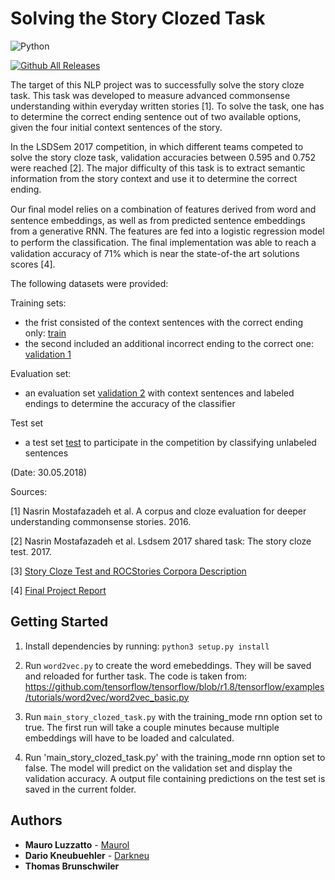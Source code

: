 
# Solving the Story Clozed Task

![Python](https://img.shields.io/badge/python-v3.6+-blue.svg)
<!-- [![Total Downloads](https://poser.pugx.org/phpunit/phpunit/downloads)](//https://github.com/MauroLuzzatto/Natural-Language-Understanding--Story-Cloze-Task) -->

[![Github All Releases](https://img.shields.io/github/downloads/MauroLuzzatto/Natural-Language-Understanding--Story-Cloze-Task/total.svg)]()

<!-- [![Build Status](https://travis.ibm.com/Mauro-Luzzatto/-Data-Modelling.svg?token=zmafNzx54WQZmTrFgEaV&branch=master)](https://travis.ibm.com/Mauro-Luzzatto/-Data-Modelling)

 -->


The target of this NLP project was to successfully solve the story cloze task. This task was developed to measure advanced commonsense understanding within everyday written stories [1]. To solve the task, one has to determine the correct ending sentence out of two available options, given the four initial context sentences of the story. 

In the LSDSem 2017 competition, in which different teams competed to solve the story cloze task, validation accuracies between 0.595 and 0.752 were reached [2]. The major difficulty of this task is to extract semantic information from the story context and use it to determine the correct ending.


 Our ﬁnal model relies on a combination of features derived from word and sentence embeddings, as well as from predicted sentence embeddings from a generative RNN. The features are fed into a logistic regression model to perform the classiﬁcation. The ﬁnal implementation was able to reach a validation accuracy of 71% which is near the state-of-the art solutions scores [4].


The following datasets were provided:

Training sets:
* the frist consisted of the context sentences with the correct ending only: [train](/data/train_stories.csv)
* the second included an additional incorrect ending to the correct one: [validation 1](/data/cloze_test_spring2016-test.csv)

Evaluation set:
* an evaluation set [validation 2](/data/cloze_test_val__spring2016_cloze_test_ALL_val.csv) with context sentences and labeled endings to determine the accuracy of the classifier

Test set
* a test set [test](/data/test_nlu18_utf-8.csv) to participate in the competition by classifying unlabeled sentences

(Date: 30.05.2018)


Sources:

[1] Nasrin Mostafazadeh et al. A corpus and cloze evaluation for deeper understanding commonsense
stories. 2016.

[2] Nasrin Mostafazadeh et al. Lsdsem 2017 shared task: The story cloze test. 2017.

[3] [Story Cloze Test and ROCStories Corpora Description](http://cs.rochester.edu/nlp/rocstories/)

[4] [Final Project Report](/Report/20180608%20-%20Final%20Project%20Report.pdf)


## Getting Started
1. Install dependencies by running: `python3 setup.py install`

2. Run `word2vec.py` to create the word emebeddings. They will be saved and reloaded for further task. The code is taken from: https://github.com/tensorflow/tensorflow/blob/r1.8/tensorflow/examples/tutorials/word2vec/word2vec_basic.py

3. Run `main_story_clozed_task.py` with the training_mode rnn option set to true. The first run will take a couple minutes because multiple embeddings will have to be loaded and calculated.

4. Run 'main_story_clozed_task.py' with the training_mode rnn option set to false. The model will predict on the validation set and display the validation accuracy. A output file containing predictions on the test set is saved in the current folder.

## Authors
* **Mauro Luzzatto** - [Maurol](https://github.com/MauroLuzzatto)
* **Dario Kneubuehler** - [Darkneu](https://github.com/Darkneu)
* **Thomas Brunschwiler**